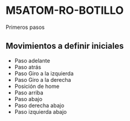 # M5ATOM-RO-BOTILLO
Primeros pasos 

## Movimientos a definir iniciales
- Paso adelante
- Paso atrás
- Paso Giro a la izquierda
- Paso Giro a la derecha
- Posición de home
- Paso arriba 
- Paso abajo 
- Paso derecha abajo
- Paso izquierda abajo